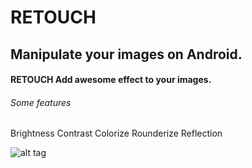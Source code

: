 # RETOUCH
## Manipulate your images on Android.

#### RETOUCH Add awesome effect to your images.

###### Some features 
Brightness
Contrast
Colorize
Rounderize
Reflection


![alt tag](https://lh6.ggpht.com/clG72mxGCquzGPjTl-iKUxVAlNIXhOkShfiRQSJVWQCrmyunbEK2qpZSSKaz4xxm8WBJ=h900-rw)

